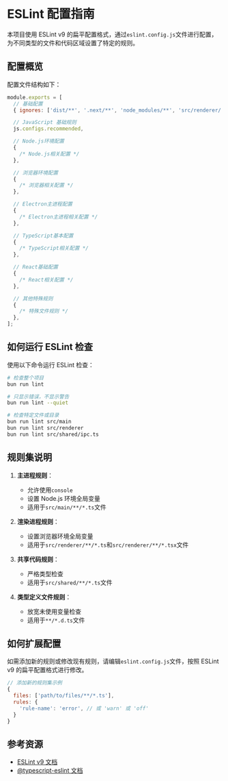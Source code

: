 # ESLint 配置指南

本项目使用 ESLint v9 的扁平配置格式，通过`eslint.config.js`文件进行配置，为不同类型的文件和代码区域设置了特定的规则。

## 配置概览

配置文件结构如下：

```js
module.exports = [
  // 基础配置
  { ignores: ['dist/**', '.next/**', 'node_modules/**', 'src/renderer/.next/**'] },

  // JavaScript 基础规则
  js.configs.recommended,

  // Node.js环境配置
  {
    /* Node.js相关配置 */
  },

  // 浏览器环境配置
  {
    /* 浏览器相关配置 */
  },

  // Electron主进程配置
  {
    /* Electron主进程相关配置 */
  },

  // TypeScript基本配置
  {
    /* TypeScript相关配置 */
  },

  // React基础配置
  {
    /* React相关配置 */
  },

  // 其他特殊规则
  {
    /* 特殊文件规则 */
  },
];
```

## 如何运行 ESLint 检查

使用以下命令运行 ESLint 检查：

```bash
# 检查整个项目
bun run lint

# 只显示错误，不显示警告
bun run lint --quiet

# 检查特定文件或目录
bun run lint src/main
bun run lint src/renderer
bun run lint src/shared/ipc.ts
```

## 规则集说明

1. **主进程规则**：

   - 允许使用`console`
   - 设置 Node.js 环境全局变量
   - 适用于`src/main/**/*.ts`文件

2. **渲染进程规则**：

   - 设置浏览器环境全局变量
   - 适用于`src/renderer/**/*.ts`和`src/renderer/**/*.tsx`文件

3. **共享代码规则**：

   - 严格类型检查
   - 适用于`src/shared/**/*.ts`文件

4. **类型定义文件规则**：
   - 放宽未使用变量检查
   - 适用于`**/*.d.ts`文件

## 如何扩展配置

如需添加新的规则或修改现有规则，请编辑`eslint.config.js`文件，按照 ESLint v9 的扁平配置格式进行修改。

```js
// 添加新的规则集示例
{
  files: ['path/to/files/**/*.ts'],
  rules: {
    'rule-name': 'error', // 或 'warn' 或 'off'
  }
}
```

## 参考资源

- [ESLint v9 文档](https://eslint.org/docs/latest/use/configure/configuration-files-new)
- [@typescript-eslint 文档](https://typescript-eslint.io/docs/)
